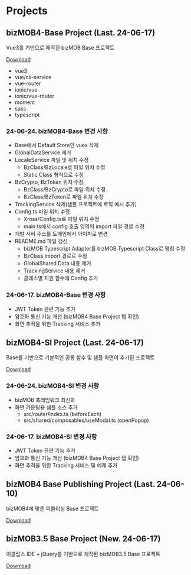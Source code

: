 # Projects

## bizMOB4-Base Project (Last. 24-06-17)

Vue3를 기반으로 제작된 bizMOB Base 프로젝트

[Download](https://rireya.github.io/mcnc-study/file/bizMOB4Vue-Base.zip)

- vue3
- vue/cli-service
- vue-router
- ionic/vue
- ionic/vue-router
- moment
- sass
- typescript

### 24-06-24. bizMOB4-Base 변경 사항

- Base에서 Default Store인 vuex 삭제
- GlobalDataService 제거
- LocaleService 파일 및 위치 수정
  - BzClass/BzLocale로 파일 위치 수정
  - Static Class 형식으로 수정
- BzCrypto, BzToken 위치 수정
  - BzClass/BzCrypto로 파일 위치 수정
  - BzClass/BzToken로 파일 위치 수정
- TrackingService 삭제(샘플 프로젝트에 로직 예시 추가)
- Config.ts 파일 위치 수정
  - Xross/Config.ts로 파일 위치 수정
  - main.ts에서 config 호출 영역의 import 파일 경로 수정
- 개발 서버 주소를 도메인에서 아이피로 변경
- README.md 파일 갱신
  - bizMOB Typescript Adapter를 bizMOB Typescript Class로 명칭 수정
  - BzClass import 경로로 수정
  - GlobalShared Data 내용 제거
  - TrackingService 내용 제거
  - 클래스별 지원 함수에 Config 추가

### 24-06-17. bizMOB4-Base 변경 사항

- JWT Token 관련 기능 추가
- 암호화 통신 기능 개선 (bizMOB4 Base Project 탭 확인)
- 화면 추적을 위한 Tracking 서비스 추가

## bizMOB4-SI Project (Last. 24-06-17)

Base를 기반으로 기본적인 공통 함수 및 샘플 화면이 추가된 프로젝트

[Download](https://rireya.github.io/mcnc-study/file/bizMOB4Vue-SI.zip)

### 24-06-24. bizMOB4-SI 변경 사항

- bizMOB 프레임워크 최신화
- 화면 카운팅용 샘플 소스 추가
  - src/router/index.ts (beforeEach)
  - src/shared/composables/useModal.ts (openPopup)

### 24-06-17. bizMOB4-SI 변경 사항

- JWT Token 관련 기능 추가
- 암호화 통신 기능 개선 (bizMOB4 Base Project 탭 확인)
- 화면 추적을 위한 Tracking 서비스 및 예제 추가

## bizMOB4 Base Publishing Project (Last. 24-06-10)

bizMOB4에 맞춘 퍼블리싱 Base 프로젝트

[Download](https://rireya.github.io/mcnc-study/file/bizMOB4Vue-Publishing.zip)

## bizMOB3.5 Base Project (New. 24-06-17)

이클립스 IDE + jQuery를 기반으로 제작된 bizMOB3.5 Base 프로젝트

[Download](https://rireya.github.io/mcnc-study/file/bizMOB3.5jQuery-Base.zip)